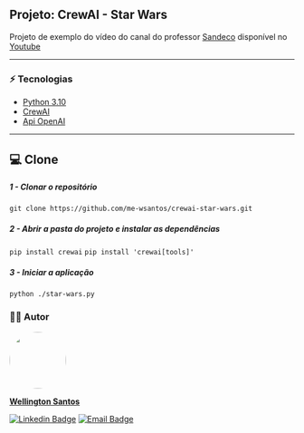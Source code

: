## Projeto: CrewAI - Star Wars

Projeto de exemplo do vídeo do canal do professor [Sandeco](https://www.youtube.com/@canalsandeco) disponível no [Youtube](https://www.youtube.com/watch?v=XqBOLmFaQCM&t=1108s/)
<hr>

### :zap: Tecnologias
* [Python 3.10](https://python.org/)
* [CrewAI](https://www.crewai.com/)
* [Api OpenAI](https://platform.openai.com/docs/overview)
<hr>

## :computer: Clone

##### 1 - Clonar o repositório
  `git clone https://github.com/me-wsantos/crewai-star-wars.git`

##### 2 - Abrir a pasta do projeto e instalar as dependências
  `pip install crewai`
  `pip install 'crewai[tools]'`

##### 3 - Iniciar a aplicação
  `python ./star-wars.py`

### :technologist: Autor
  <a href="https://github.com/me-wsantos">
   <img style="border-radius: 50%;" src="https://avatars.githubusercontent.com/u/179779189?v=4" width="100px;" alt=""/>
   <br />
   <p><b>Wellington Santos</b></sub></a> <a href="https://github.com/me-wsantos" title="GitHub"></a></p>
  
  [![Linkedin Badge](https://img.shields.io/badge/-Wellington--Santos-blue?style=flat-square&logo=Linkedin&logoColor=white&link=https://www.linkedin.com/in/wellington-lima-dos-santos-13343143/)](https://www.linkedin.com/in/-wellington-santos/)
  [![Email Badge](https://img.shields.io/badge/-me@wellington--santos.com-c14438?style=flat-square&logo=Gmail&color=11ab3a&logoColor=white&link=mailto:me@wellington-santos.com)](mailto:me@wellington-santos.com)
